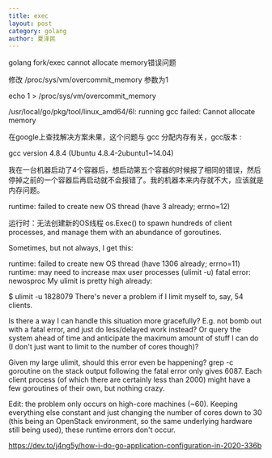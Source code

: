 ```yaml
---
title: exec
layout: post
category: golang
author: 夏泽民
---
```

golang fork/exec cannot allocate memory错误问题

修改 /proc/sys/vm/overcommit_memory 参数为1

echo 1 >  /proc/sys/vm/overcommit_memory

<!-- more -->
/usr/local/go/pkg/tool/linux_amd64/6l: running gcc failed: Cannot allocate memory

在google上查找解决方案未果，这个问题与 gcc 分配内存有关，gcc版本 :

gcc version 4.8.4 (Ubuntu 4.8.4-2ubuntu1~14.04)

我在一台机器启动了4个容器后，想启动第五个容器的时候报了相同的错误，然后停掉之前的一个容器后再启动就不会报错了。我的机器本来内存就不大，应该就是内存问题。


runtime: failed to create new OS thread (have 3 already; errno=12)


运行时：无法创建新的OS线程
os.Exec()
to spawn hundreds of client processes, and manage them with an abundance of goroutines.

Sometimes, but not always, I get this:

runtime: failed to create new OS thread (have 1306 already; errno=11)
runtime: may need to increase max user processes (ulimit -u)
fatal error: newosproc
My ulimit is pretty high already:

$ ulimit -u
1828079
There's never a problem if I limit myself to, say, 54 clients.

Is there a way I can handle this situation more gracefully? E.g. not bomb out with a fatal error, and just do less/delayed work instead? Or query the system ahead of time and anticipate the maximum amount of stuff I can do (I don't just want to limit to the number of cores though)?

Given my large ulimit, should this error even be happening?
grep -c goroutine
on the stack output following the fatal error only gives 6087. Each client process (of which there are certainly less than 2000) might have a few goroutines of their own, but nothing crazy.

Edit: the problem only occurs on high-core machines (~60). Keeping everything else constant and just changing the number of cores down to 30 (this being an OpenStack environment, so the same underlying hardware still being used), these runtime errors don't occur.

https://dev.to/j4ng5y/how-i-do-go-application-configuration-in-2020-336b
